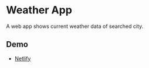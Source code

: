 # Weather App
A web app shows current weather data of searched city.

## Demo
- [Netlify](https://weather-js-hakan.netlify.app)


